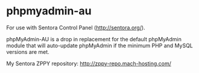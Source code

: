 # phpmyadmin-au

For use with Sentora Control Panel (http://sentora.org/).

phpMyAdmin-AU is a drop in replacement for the default phpMyAdmin module that will auto-update phpMyAdmin if the minimum PHP and MySQL versions are met.

My Sentora ZPPY repository: http://zppy-repo.mach-hosting.com/
